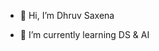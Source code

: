 - 👋 Hi, I’m Dhruv Saxena
<!--- - 👀 I’m interested in --->
- 🌱 I’m currently learning DS & AI
<!--- - 💞️ I’m looking to collaborate on ...
- 📫 How to reach me ...


ALPHATRION420/ALPHATRION420 is a ✨ special ✨ repository because its `README.md` (this file) appears on your GitHub profile.
You can click the Preview link to take a look at your changes.
--->
